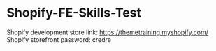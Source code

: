 # Shopify-FE-Skills-Test
Shopify development store link: https://themetraining.myshopify.com/
Shopify storefront password: credre